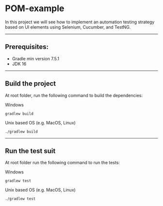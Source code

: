 # POM-example

In this project we will see how to implement an automation testing strategy based on UI elements using Selenium, Cucumber, and TestNG.
_____

## Prerequisites:

* Gradle min version 7.5.1
* JDK 16

_____

## Build the project

At root folder, run the following command to build the dependencies:

Windows
```
gradlew build
```

Unix based OS (e.g. MacOS, Linux)
```
./gradlew build
```

_____

## Run the test suit

At root folder run the following command to run the tests:

Windows
```
gradlew test
```

Unix based OS (e.g. MacOS, Linux)
```
./gradlew test
```

